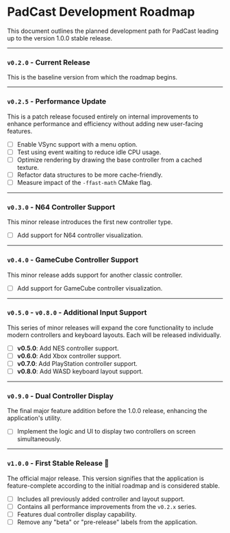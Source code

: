 # PadCast Development Roadmap

This document outlines the planned development path for PadCast leading up to the version 1.0.0 stable release.

---

### **`v0.2.0`** - Current Release

This is the baseline version from which the roadmap begins.

---

### **`v0.2.5`** - Performance Update

This is a patch release focused entirely on internal improvements to enhance performance and efficiency without adding new user-facing features.

- [ ] Enable VSync support with a menu option.
- [ ] Test using event waiting to reduce idle CPU usage.
- [ ] Optimize rendering by drawing the base controller from a cached texture.
- [ ] Refactor data structures to be more cache-friendly.
- [ ] Measure impact of the `-ffast-math` CMake flag.

---

### **`v0.3.0`** - N64 Controller Support

This minor release introduces the first new controller type.

- [ ] Add support for N64 controller visualization.

---

### **`v0.4.0`** - GameCube Controller Support

This minor release adds support for another classic controller.

- [ ] Add support for GameCube controller visualization.

---

### **`v0.5.0`** - **`v0.8.0`** - Additional Input Support

This series of minor releases will expand the core functionality to include modern controllers and keyboard layouts. Each will be released individually.

- [ ] **v0.5.0**: Add NES controller support.
- [ ] **v0.6.0**: Add Xbox controller support.
- [ ] **v0.7.0**: Add PlayStation controller support.
- [ ] **v0.8.0**: Add WASD keyboard layout support.

---

### **`v0.9.0`** - Dual Controller Display

The final major feature addition before the 1.0.0 release, enhancing the application's utility.

- [ ] Implement the logic and UI to display two controllers on screen simultaneously.

---

### **`v1.0.0`** - First Stable Release 🚀

The official major release. This version signifies that the application is feature-complete according to the initial roadmap and is considered stable.

- [ ] Includes all previously added controller and layout support.
- [ ] Contains all performance improvements from the `v0.2.x` series.
- [ ] Features dual controller display capability.
- [ ] Remove any "beta" or "pre-release" labels from the application.
